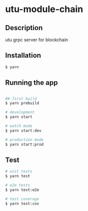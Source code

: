 # utu-module-chain

## Description

utu grpc server for blockchain

## Installation

```bash
$ yarn
```

## Running the app

```bash

## first build
$ yarn prebuild

# development
$ yarn start

# watch mode
$ yarn start:dev

# production mode
$ yarn start:prod
```

## Test

```bash
# unit tests
$ yarn test

# e2e tests
$ yarn test:e2e

# test coverage
$ yarn test:cov
```
